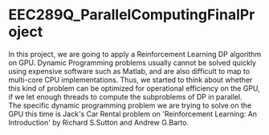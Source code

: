 # EEC289Q_ParallelComputingFinalProject
In this project, we are going to apply a Reinforcement Learning DP algorithm on GPU. Dynamic Programming problems usually cannot be solved quickly using expensive software such as Matlab, and are also difficult to map to multi-core CPU implementations. Thus, we started to think about whether this kind of problem can be optimized for operational efficiency on the GPU, if we let enough threads to compute the subproblems of DP in parallel.
<br>The specific dynamic programming problem we are trying to solve on the GPU this time is Jack's Car Rental problem on 'Reinforcement Learning: An Introduction' by Richard S.Sutton and Andrew G.Barto.


